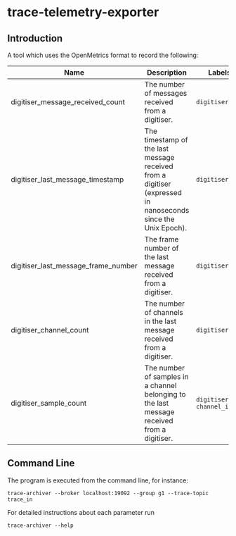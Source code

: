 # trace-telemetry-exporter

## Introduction

A tool which uses the OpenMetrics format to record the following:

| Name                                | Description                                                                                                  | Labels                         |
|-------------------------------------|--------------------------------------------------------------------------------------------------------------|--------------------------------|
| digitiser_message_received_count    | The number of messages received from a digitiser.                                                            | `digitiser_id`                 |
| digitiser_last_message_timestamp    | The timestamp of the last message received from a digitiser (expressed in nanoseconds since the Unix Epoch). | `digitiser_id`                 |
| digitiser_last_message_frame_number | The frame number of the last message received from a digitiser.                                              | `digitiser_id`                 |
| digitiser_channel_count             | The number of channels in the last message received from a digitiser.                                        | `digitiser_id`                 |
| digitiser_sample_count              | The number of samples in a channel belonging to the last message received from a digitiser.                  | `digitiser_id` `channel_index` |


## Command Line

The program is executed from the command line, for instance:

```shell
trace-archiver --broker localhost:19092 --group g1 --trace-topic trace_in
```

For detailed instructions about each parameter run

```shell
trace-archiver --help
```
